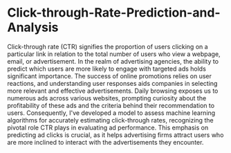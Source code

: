 # Click-through-Rate-Prediction-and-Analysis

Click-through rate (CTR) signifies the proportion of users clicking on a particular link in relation to the total number of users who view a webpage, email, or advertisement. In the realm of advertising agencies, the ability to predict which users are more likely to engage with targeted ads holds significant importance. The success of online promotions relies on user reactions, and understanding user responses aids companies in selecting more relevant and effective advertisements. Daily browsing exposes us to numerous ads across various websites, prompting curiosity about the profitability of these ads and the criteria behind their recommendation to users. Consequently, I've developed a model to assess machine learning algorithms for accurately estimating click-through rates, recognizing the pivotal role CTR plays in evaluating ad performance. This emphasis on predicting ad clicks is crucial, as it helps advertising firms attract users who are more inclined to interact with the advertisements they encounter.
